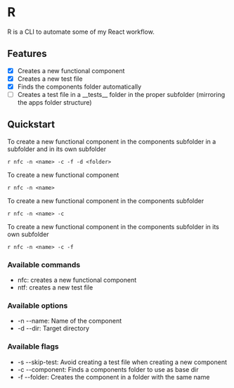 # R

R is a CLI to automate some of my React workflow.

## Features

- [x] Creates a new functional component
- [x] Creates a new test file
- [x] Finds the components folder automatically
- [ ] Creates a test file in a \_\_tests\_\_ folder in the proper subfolder (mirroring the apps folder structure)

## Quickstart

To create a new functional component in the components subfolder in a subfolder and in its own subfolder

```
r nfc -n <name> -c -f -d <folder>
```

To create a new functional component

```
r nfc -n <name>
```

To create a new functional component in the components subfolder

```
r nfc -n <name> -c
```

To create a new functional component in the components subfolder in its own subfolder

```
r nfc -n <name> -c -f
```

### Available commands

- nfc: creates a new functional component
- ntf: creates a new test file

### Available options

- -n --name: Name of the component
- -d --dir: Target directory

### Available flags

- -s --skip-test: Avoid creating a test file when creating a new component
- -c --component: Finds a components folder to use as base dir
- -f --folder: Creates the component in a folder with the same name
